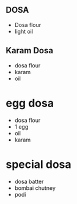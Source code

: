 DOSA
---
* Dosa flour
* light oil

Karam Dosa
---
* dosa flour
* karam
* oil

# egg dosa
* dosa flour
* 1 egg
* oil
* karam

# special dosa
* dosa batter
* bombai chutney
* podi
